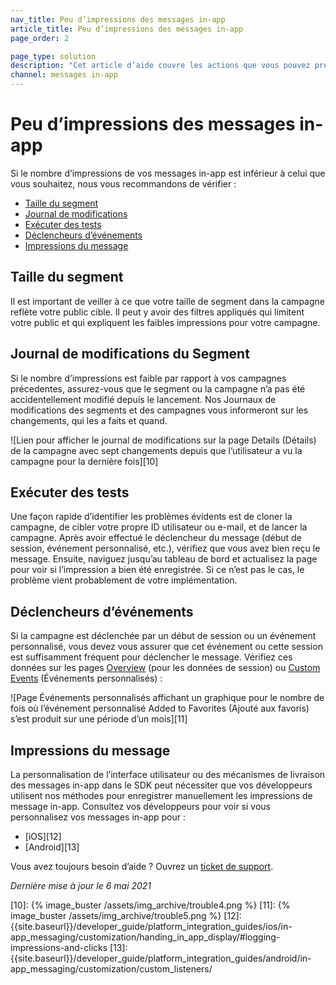 ```yaml
---
nav_title: Peu d’impressions des messages in-app
article_title: Peu d’impressions des messages in-app
page_order: 2

page_type: solution
description: "Cet article d’aide couvre les actions que vous pouvez prendre si le nombre d’impressions de vos messages in-app est inférieur à celui que vous souhaitez."
channel: messages in-app
---
```

# Peu d’impressions des messages in-app

Si le nombre d’impressions de vos messages in-app est inférieur à celui que vous souhaitez, nous vous recommandons de vérifier :
* [Taille du segment](#segment-size)
* [Journal de modifications](#segment-changelogs)
* [Exécuter des tests](#run-tests)
* [Déclencheurs d’événements](#event-triggers)
* [Impressions du message](#message-impressions)

## Taille du segment

Il est important de veiller à ce que votre taille de segment dans la campagne reflète votre public cible. Il peut y avoir des filtres appliqués qui limitent votre public et qui expliquent les faibles impressions pour votre campagne.

## Journal de modifications du Segment

Si le nombre d’impressions est faible par rapport à vos campagnes précedentes, assurez-vous que le segment ou la campagne n’a pas été accidentellement modifié depuis le lancement. Nos Journaux de modifications des segments et des campagnes vous informeront sur les changements, qui les a faits et quand.

![Lien pour afficher le journal de modifications sur la page Details (Détails) de la campagne avec sept changements depuis que l’utilisateur a vu la campagne pour la dernière fois][10]

## Exécuter des tests

Une façon rapide d’identifier les problèmes évidents est de cloner la campagne, de cibler votre propre ID utilisateur ou e-mail, et de lancer la campagne. Après avoir effectué le déclencheur du message (début de session, événement personnalisé, etc.), vérifiez que vous avez bien reçu le message. Ensuite, naviguez jusqu’au tableau de bord et actualisez la page pour voir si l’impression a bien été enregistrée. Si ce n’est pas le cas, le problème vient probablement de votre implémentation.

## Déclencheurs d’événements

Si la campagne est déclenchée par un début de session ou un événement personnalisé, vous devez vous assurer que cet événement ou cette session est suffisamment fréquent pour déclencher le message. Vérifiez ces données sur les pages [Overview][1] (pour les données de session) ou [Custom Events][2] (Événements personnalisés) :

![Page Événements personnalisés affichant un graphique pour le nombre de fois où l’événement personnalisé Added to Favorites (Ajouté aux favoris) s’est produit sur une période d’un mois][11]

## Impressions du message

La personnalisation de l’interface utilisateur ou des mécanismes de livraison des messages in-app dans le SDK peut nécessiter que vos développeurs utilisent nos méthodes pour enregistrer manuellement les impressions de message in-app. Consultez vos développeurs pour voir si vous personnalisez vos messages in-app pour :
  * [iOS][12] 
  * [Android][13] 

Vous avez toujours besoin d’aide ? Ouvrez un [ticket de support]({{site.baseurl}}/braze_support/).

_Dernière mise à jour le 6 mai 2021_

[1]: {{site.baseurl}}/user_guide/data_and_analytics/your_reports/understanding_your_app_usage_data/#understanding-your-app-usage-data
[2]: {{site.baseurl}}/user_guide/data_and_analytics/configuring_reporting/#configuring-reporting
[10]: {% image_buster /assets/img_archive/trouble4.png %}
[11]: {% image_buster /assets/img_archive/trouble5.png %}
[12]: {{site.baseurl}}/developer_guide/platform_integration_guides/ios/in-app_messaging/customization/handing_in_app_display/#logging-impressions-and-clicks
[13]: {{site.baseurl}}/developer_guide/platform_integration_guides/android/in-app_messaging/customization/custom_listeners/
